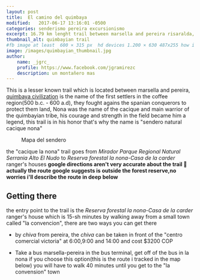 ```yaml
---
layout: post
title:  El camino del quimbaya
modified:   2017-06-17 13:16:01 -0500
categories: senderismo pereira excursionismo 
excerpt: 16.79 km lenght trail between marsella and pereira risaralda, this trail lead to a wonderfull view of pereira
thumbnail_alt: quimbayian trail
#fb image at least  600 × 315 px  hd devices 1.200 × 630 487x255 how i see it
image: /images/quimbayian_thumbnail.jpg
author:
    name: _jgrc_
    profile: https://www.facebook.com/jgramirezc
    description: un montañero mas
---
```


This is a lesser known trail which is located between marsella and pereira, [quimbaya civilization][quimbaya-wikipedia] 
is the name of the first settlers in the coffee region(500 b.c. - 600 a.d), they fought agains the spanian conquerors to 
protect them land, Nona was the name of the cacique and main warrior of the quimbayian tribe, his courage and strength in 
the field became him a legend, this trail is in his honor that's why the name is "sendero natural cacique nona"

<figure data-feedback="fb:likes, fb:comments">
    <amp-img src="{{site.url}}/images/2017-05-21_10-02-20_o.jpg" layout="responsive" alt="Bienvenido" height="771" width="1028"></amp-img>
    <figcaption>Mapa del sendero</figcaption>
</figure>
 
the "cacique la nona" trail goes from *Mirador Parque Regional Natural Serrania Alto El Nudo* to
*Reserva forestal la nona-Casa de la carder* ranger's houses 
**google directions aren't very accurate about the trail 🙁 actually the route google suggests is outside the forest reserve,no worries i'll describe the route in deep below**
  
<amp-iframe width="200" height="200"
    sandbox="allow-scripts allow-same-origin"
    layout="responsive"
    frameborder="0"
    src="https://www.google.com/maps/embed/v1/directions?key={{site.googlemaps_key}}&origin=Reserva+forestal+la+nona-+Casa+de+la+carder&destination=Mirador+Parque+Regional+Natural+Serrania+Alto+El+Nudo&mode=walking&maptype=satellite&zoom=13">
</amp-iframe>


## Getting there 
  the entry point to the trail is the *Reserva forestal la nona-Casa de la carder* ranger's house which is 15-sh minutes by walking
  away from a small town called "la convencion", there are two ways you can get there 
  
  * by *chiva* from pereira, the *chiva* can be taken in front of the "centro comercial victoria" at 6:00,9:00 and 14:00 and cost $3200 COP 

  * Take a bus marsella-pereira in the bus terminal, get off of the bus in la nona 
  if you choose this option(this is the route i tracked in the map below) you will have to walk 40 minutes until you get to the "la convension" town 

<figure data-feedback="fb:likes, fb:comments">
    <amp-img src="https://s2.wklcdn.com/image_97/2927161/17867167/11275334.jpg" layout="responsive" alt="Bienvenido" height="525" width="700"></amp-img>
    <script type="application/json" class="op-geotag">  
    {
      "type": "Feature",    
      "geometry": {      
        "type": "Point",
        "coordinates": [23.166667, 89.216667] 
      },    
      "properties": {
        "title": "Jessore, Bangladesh",
        "radius": 750000,
        "pivot": true,
        "style": "satellite",
      }  
    } 
  </script>
</figure>


<amp-iframe width="200" height="200"
    sandbox="allow-scripts allow-same-origin"
    layout="responsive"
    frameborder="0"
    src="https://www.wikiloc.com/wikiloc/spatialArtifacts.do?event=view&id=17867164&measures=off&title=off&near=off&images=off&maptype=S">
</amp-iframe>


[quimbaya-wikipedia]: https://en.wikipedia.org/wiki/Quimbaya_civilization



